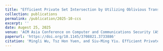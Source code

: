 ```yaml
---
title: "Efficient Private Set Intersection by Utilizing Oblivious Transfer Extension."
collection: publications
permalink: /publication/2025-10-ccs
excerpt: ''
date: Augest 25, 2025
venue: 'ACM Asia Conference on Computer and Communications Security (ASIA CCS ’25). August 25–29, 2025, Hanoi, Vietnam'
paperurl: 'https://doi.org/10.1145/3708821.3733886'
citation: 'Mingli Wu, Tsz Hon Yuen, and Siu-Ming Yiu. Efficient Private Set Intersection by Utilizing Oblivious Transfer Extension. To appear in ACM Asia Conference on Computer and Communications Security (ASIA CCS 2025).'
---
```

